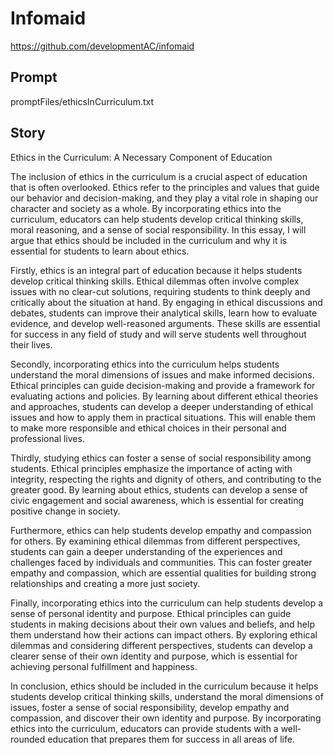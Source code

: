 # Infomaid

https://github.com/developmentAC/infomaid

## Prompt

promptFiles/ethicsInCurriculum.txt

## Story

 
Ethics in the Curriculum: A Necessary Component of Education

The inclusion of ethics in the curriculum is a crucial aspect of education that is often overlooked. Ethics refer to the principles and values that guide our behavior and decision-making, and they play a vital role in shaping our character and society as a whole. By incorporating ethics into the curriculum, educators can help students develop critical thinking skills, moral reasoning, and a sense of social responsibility. In this essay, I will argue that ethics should be included in the curriculum and why it is essential for students to learn about ethics.

Firstly, ethics is an integral part of education because it helps students develop critical thinking skills. Ethical dilemmas often involve complex issues with no clear-cut solutions, requiring students to think deeply and critically about the situation at hand. By engaging in ethical discussions and debates, students can improve their analytical skills, learn how to evaluate evidence, and develop well-reasoned arguments. These skills are essential for success in any field of study and will serve students well throughout their lives.

Secondly, incorporating ethics into the curriculum helps students understand the moral dimensions of issues and make informed decisions. Ethical principles can guide decision-making and provide a framework for evaluating actions and policies. By learning about different ethical theories and approaches, students can develop a deeper understanding of ethical issues and how to apply them in practical situations. This will enable them to make more responsible and ethical choices in their personal and professional lives.

Thirdly, studying ethics can foster a sense of social responsibility among students. Ethical principles emphasize the importance of acting with integrity, respecting the rights and dignity of others, and contributing to the greater good. By learning about ethics, students can develop a sense of civic engagement and social awareness, which is essential for creating positive change in society.

Furthermore, ethics can help students develop empathy and compassion for others. By examining ethical dilemmas from different perspectives, students can gain a deeper understanding of the experiences and challenges faced by individuals and communities. This can foster greater empathy and compassion, which are essential qualities for building strong relationships and creating a more just society.

Finally, incorporating ethics into the curriculum can help students develop a sense of personal identity and purpose. Ethical principles can guide students in making decisions about their own values and beliefs, and help them understand how their actions can impact others. By exploring ethical dilemmas and considering different perspectives, students can develop a clearer sense of their own identity and purpose, which is essential for achieving personal fulfillment and happiness.

In conclusion, ethics should be included in the curriculum because it helps students develop critical thinking skills, understand the moral dimensions of issues, foster a sense of social responsibility, develop empathy and compassion, and discover their own identity and purpose. By incorporating ethics into the curriculum, educators can provide students with a well-rounded education that prepares them for success in all areas of life.

